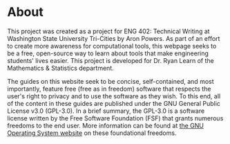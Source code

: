 # About

This project was created as a project for ENG 402: Technical Writing at Washington State University Tri-Cities by Aron Powers. As part of an effort to create more awareness for computational tools, this webpage seeks to be a free, open-source way to learn about tools that make engineering students' lives easier. This project is developed for Dr. Ryan Learn of the Mathematics & Statistics department.

The guides on this website seek to be concise, self-contained, and most importantly, feature free (free as in freedom) software that respects the user's right to privacy and to use the software as they wish. To this end, all of the content in these guides are published under the GNU General Public License v3.0 (GPL-3.0). In a brief summary, the GPL-3.0 is a software license written by the Free Software Foundation (FSF) that grants numerous freedoms to the end user. More information can be found at [the GNU Operating System website](https://www.gnu.org/licenses/quick-guide-gplv3.html) on these foundational freedoms.

 
